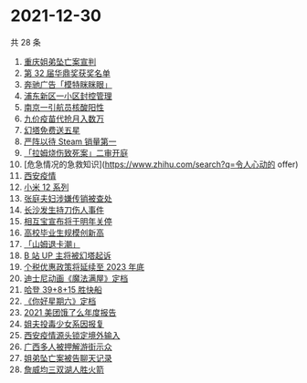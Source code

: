 # 2021-12-30

共 28 条

<!-- BEGIN -->
<!-- 最后更新时间 Thu Dec 30 2021 09:54:37 GMT+0800 (China Standard Time) -->

1. [重庆姐弟坠亡案宣判](https://www.zhihu.com/search?q=重庆姐弟坠亡案)
1. [第 32 届华鼎奖获奖名单](https://www.zhihu.com/search?q=华鼎奖)
1. [奔驰广告「模特眯眯眼」](https://www.zhihu.com/search?q=奔驰广告模特)
1. [浦东新区一小区封控管理](https://www.zhihu.com/search?q=上海小区封控)
1. [南京一引航员核酸阳性](https://www.zhihu.com/search?q=南京疫情)
1. [九价疫苗代抢月入数万](https://www.zhihu.com/search?q=九价代抢)
1. [幻塔免费送五星](https://www.zhihu.com/search?q=幻塔送五星)
1. [严阵以待 Steam 销量第一](https://www.zhihu.com/search?q=严阵以待)
1. [「拉姆烧伤致死案」二审开庭](https://www.zhihu.com/search?q=女主播拉姆)
1. [危急情况的急救知识](https://www.zhihu.com/search?q=令人心动的 offer)
1. [西安疫情](https://www.zhihu.com/search?q=西安疫情)
1. [小米 12 系列](https://www.zhihu.com/search?q=小米12)
1. [张庭夫妇涉嫌传销被查处](https://www.zhihu.com/search?q=张庭)
1. [长沙发生持刀伤人事件](https://www.zhihu.com/search?q=长沙持刀伤人)
1. [相互宝宣布将于明年关停](https://www.zhihu.com/search?q=相互宝)
1. [高校毕业生规模创新高](https://www.zhihu.com/search?q=高校毕业生规模)
1. [「山姆退卡潮」](https://www.zhihu.com/search?q=山姆退卡)
1. [B 站 UP 主将被幻塔起诉](https://www.zhihu.com/search?q=幻塔)
1. [个税优惠政策将延续至 2023 年底](https://www.zhihu.com/search?q=个人所得税优惠政策)
1. [迪士尼动画《魔法满屋》定档](https://www.zhihu.com/search?q=魔法满屋)
1. [哈登 39+8+15 胜快船](https://www.zhihu.com/search?q=篮网)
1. [《你好星期六》定档](https://www.zhihu.com/search?q=你好星期六)
1. [2021 美团饿了么年度报告](https://www.zhihu.com/search?q=美团年度报告)
1. [姐夫投毒少女系因报复](https://www.zhihu.com/search?q=姐夫投毒)
1. [西安疫情源头锁定境外输入](https://www.zhihu.com/search?q=西安疫情源头)
1. [广西多人被押解游街示众](https://www.zhihu.com/search?q=广西游街示众)
1. [姐弟坠亡案被告聊天记录](https://www.zhihu.com/search?q=姐弟坠亡案)
1. [詹威均三双湖人胜火箭](https://www.zhihu.com/search?q=湖人)

<!-- END -->
